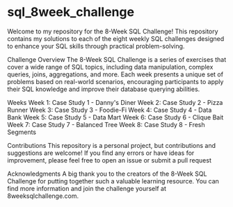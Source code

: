 # sql_8week_challenge
Welcome to my repository for the 8-Week SQL Challenge! This repository contains my solutions to each of the eight weekly SQL challenges designed to enhance your SQL skills through practical problem-solving.

Challenge Overview
The 8-Week SQL Challenge is a series of exercises that cover a wide range of SQL topics, including data manipulation, complex queries, joins, aggregations, and more. Each week presents a unique set of problems based on real-world scenarios, encouraging participants to apply their SQL knowledge and improve their database querying abilities.


Weeks
Week 1: Case Study 1 - Danny's Diner
Week 2: Case Study 2 - Pizza Runner
Week 3: Case Study 3 - Foodie-Fi
Week 4: Case Study 4 - Data Bank
Week 5: Case Study 5 - Data Mart
Week 6: Case Study 6 - Clique Bait
Week 7: Case Study 7 - Balanced Tree
Week 8: Case Study 8 - Fresh Segments

Contributions
This repository is a personal project, but contributions and suggestions are welcome! If you find any errors or have ideas for improvement, please feel free to open an issue or submit a pull request

Acknowledgments
A big thank you to the creators of the 8-Week SQL Challenge for putting together such a valuable learning resource. You can find more information and join the challenge yourself at 8weeksqlchallenge.com.
